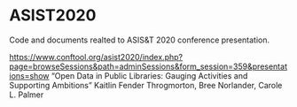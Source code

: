 # ASIST2020
Code and documents realted to ASIS&amp;T 2020 conference presentation.

https://www.conftool.org/asist2020/index.php?page=browseSessions&path=adminSessions&form_session=359&presentations=show
“Open Data in Public Libraries: Gauging Activities and Supporting Ambitions” Kaitlin Fender Throgmorton, Bree Norlander, Carole L. Palmer

